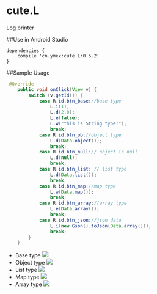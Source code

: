 # cute.L
Log printer

##Use in Android Studio

```
dependencies {
    compile 'cn.ymex:cute.L:0.5.2'
}
```

##Sample Usage
```java
 @Override
    public void onClick(View v) {
        switch (v.getId()) {
            case R.id.btn_base://base type
                L.i(1);
                L.d(2.0);
                L.e(false);
                L.w("this is String type!");
                break;
            case R.id.btn_ob://object type
                L.d(Data.object());
                break;
            case R.id.btn_null:// object is null
                L.d(null);
                break;
            case R.id.btn_list: // list type
                L.d(Data.list());
                break;
            case R.id.btn_map://map type
                L.w(Data.map());
                break;
            case R.id.btn_array://array type
                L.e(Data.array());
                break;
            case R.id.btn_json://json data
                L.i(new Gson().toJson(Data.array()));
                break;
        }
    }
```


- Base type
![](https://github.com/ymex/cute.L/blob/master/base.png)
- Object type
![](https://github.com/ymex/cute.L/blob/master/object.png)
- List type
![](https://github.com/ymex/cute.L/blob/master/list.png)
- Map type
![](https://github.com/ymex/cute.L/blob/master/map.png)
- Array type
![](https://github.com/ymex/cute.L/blob/master/array.png)
